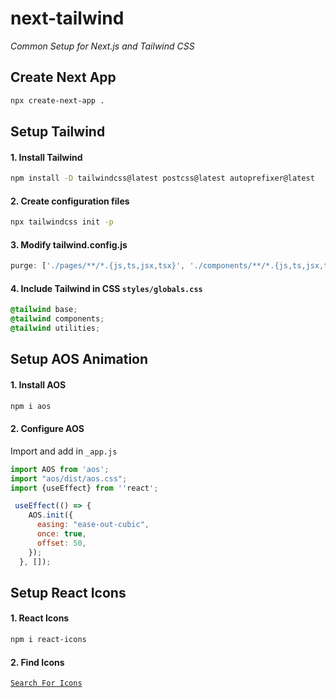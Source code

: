 # next-tailwind
_Common Setup for Next.js and Tailwind CSS_

## Create Next App
```sh
npx create-next-app .
```

## Setup Tailwind
#### 1. Install Tailwind
```sh
npm install -D tailwindcss@latest postcss@latest autoprefixer@latest
```
#### 2. Create configuration files
```sh
npx tailwindcss init -p
```
#### 3. Modify tailwind.config.js
```js
purge: ['./pages/**/*.{js,ts,jsx,tsx}', './components/**/*.{js,ts,jsx,tsx}'],
```
#### 4. Include Tailwind in CSS `styles/globals.css`
```css
@tailwind base;
@tailwind components;
@tailwind utilities;

```

## Setup AOS Animation
#### 1. Install AOS
```sh
npm i aos
```
#### 2. Configure AOS
Import and add in `_app.js`
```js
import AOS from 'aos';
import "aos/dist/aos.css";
import {useEffect} from ''react';

 useEffect(() => {
    AOS.init({
      easing: "ease-out-cubic",
      once: true,
      offset: 50,
    });
  }, []);
```

## Setup React Icons
#### 1. React Icons

```sh
npm i react-icons
```
#### 2. Find Icons

[`Search For Icons`](https://react-icons.github.io/react-icons)



